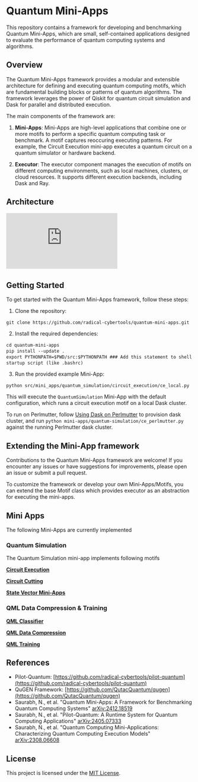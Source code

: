 # Quantum Mini-Apps

This repository contains a framework for developing and benchmarking Quantum Mini-Apps, which are small, self-contained applications designed to evaluate the performance of quantum computing systems and algorithms.

## Overview

The Quantum Mini-Apps framework provides a modular and extensible architecture for defining and executing quantum computing motifs, which are fundamental building blocks or patterns of quantum algorithms. The framework leverages the power of Qiskit for quantum circuit simulation and Dask for parallel and distributed execution.

The main components of the framework are:

1. **Mini-Apps**: Mini-Apps are high-level applications that combine one or more motifs to perform a specific quantum computing task or benchmark. A motif captures reoccuring executing patterns. For example, the Circuit Execution mini-app executes a quantum circuit on a quantum simulator or hardware backend.

2. **Executor**: The executor component manages the execution of motifs on different computing environments, such as local machines, clusters, or cloud resources. It supports different execution backends, including Dask and Ray.



Architecture
----

![Mini App Architecture diagram](https://github.com/radical-cybertools/quantum-mini-apps/blob/main/mini-app-arch.pdf)


## Getting Started

To get started with the Quantum Mini-Apps framework, follow these steps:

1. Clone the repository:
```commandline
git clone https://github.com/radical-cybertools/quantum-mini-apps.git
```

2. Install the required dependencies:
```
cd quantum-mini-apps
pip install --update .
export PYTHONPATH=$PWD/src:$PYTHONPATH ### Add this statement to shell startup script (like .bashrc)
```

3. Run the provided example Mini-App:

```commandline
python src/mini_apps/quantum_simulation/circuit_execution/ce_local.py
```

This will execute the `QuantumSimulation` Mini-App with the default configuration, which runs a circuit execution motif on a local Dask cluster.

To run on Perlmutter, follow [Using Dask on Perlmutter](https://gitlab.com/NERSC/nersc-notebooks/-/tree/main/perlmutter/dask#using-dask-on-perlmutter) to provision dask cluster, and run ```python mini-apps/quantum-simulation/ce_perlmutter.py``` against the running Perlmutter dask cluster.


## Extending the Mini-App framework
Contributions to the Quantum Mini-Apps framework are welcome! If you encounter any issues or have suggestions for improvements, please open an issue or submit a pull request.

To customize the framework or develop your own Mini-Apps/Motifs, you can extend the base Motif class which provides executor as an abstraction for executing the mini-apps. 


## Mini Apps
The following Mini-Apps are currently implemented

### Quantum Simulation
The Quantum Simulation mini-app implements following motifs

[**Circuit Execution**](src/mini_apps/quantum_simulation/circuit_execution/README.md)

[**Circuit Cutting**](src/mini_apps/quantum_simulation/circuit_cutting/README.md)

[**State Vector Mini-Apps**](src/mini_apps/quantum_simulation/distributed_state_vector/README.md)


### QML Data Compression & Training

[**QML Classifier**](src/mini_apps/qml_classifier/README.md)

[**QML Data Compression**](src/mini_apps/qml_data_compression/README.md)

[**QML Training**](src/mini_apps/qml_training/README.md)


## References
- Pilot-Quantum: [https://github.com/radical-cybertools/pilot-quantum](https://github.com/radical-cybertools/pilot-quantum)
- QuGEN Framework: [https://github.com/QutacQuantum/qugen](https://github.com/QutacQuantum/qugen)
- Saurabh, N., et al. "Quantum Mini-Apps: A Framework for Benchmarking Quantum Computing Systems" [arXiv:2412.18519](https://arxiv.org/abs/2412.18519)
- Saurabh, N., et al. "Pilot-Quantum: A Runtime System for Quantum Computing Applications" [arXiv:2405.07333](https://arxiv.org/abs/2405.07333)
- Saurabh, N., et al. "Quantum Computing Mini-Applications: Characterizing Quantum Computing Execution Models" [arXiv:2308.06608](https://arxiv.org/abs/2308.06608)



## License

This project is licensed under the [MIT License](LICENSE).



